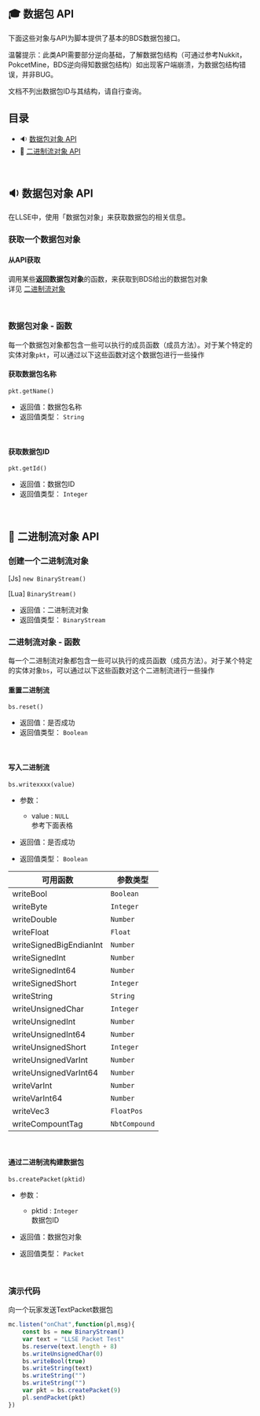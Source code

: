 ##  🎓 数据包 API

下面这些对象与API为脚本提供了基本的BDS数据包接口。 

温馨提示：此类API需要部分逆向基础，了解数据包结构（可通过参考Nukkit，PokcetMine，BDS逆向得知数据包结构）如出现客户端崩溃，为数据包结构错误，并非BUG。   

文档不列出数据包ID与其结构，请自行查询。


## 目录
- 🔉 [数据包对象 API](#🔉-数据包对象-api)
- 🔌 [二进制流对象 API](#🔌-二进制流对象-api)

<br>

## 🔉 数据包对象 API

在LLSE中，使用「数据包对象」来获取数据包的相关信息。

### 获取一个数据包对象

#### 从API获取

调用某些**返回数据包对象**的函数，来获取到BDS给出的数据包对象    
详见 [二进制流对象](#🔌-二进制流对象-api) 

<br>

### 数据包对象 - 函数

每一个数据包对象都包含一些可以执行的成员函数（成员方法）。对于某个特定的实体对象`pkt`，可以通过以下这些函数对这个数据包进行一些操作

#### 获取数据包名称

`pkt.getName()`

- 返回值：数据包名称
- 返回值类型： `String`

<br>

#### 获取数据包ID

`pkt.getId()`

- 返回值：数据包ID
- 返回值类型： `Integer`

<br>

## 🔌 二进制流对象 API

### 创建一个二进制流对象

[Js] ```new BinaryStream()```

[Lua] ```BinaryStream()```

- 返回值：二进制流对象
- 返回值类型： `BinaryStream`

### 二进制流对象 - 函数

每一个二进制流对象都包含一些可以执行的成员函数（成员方法）。对于某个特定的实体对象`bs`，可以通过以下这些函数对这个二进制流进行一些操作

#### 重置二进制流

`bs.reset()`

- 返回值：是否成功
- 返回值类型： `Boolean`

<br>

#### 写入二进制流

`bs.writexxxx(value)`    

- 参数：
  - value : `NULL`  
    参考下面表格

- 返回值：是否成功
- 返回值类型： `Boolean`

| 可用函数     |  参数类型                 |
| -------- | ------------------------ |
| writeBool | `Boolean`                 | 
| writeByte  |  `Integer`          | 
| writeDouble    |`Number`    | 
| writeFloat | `Float`     | 
| writeSignedBigEndianInt   |  `Number` | 
| writeSignedInt   |  `Number` | 
| writeSignedInt64   |  `Number` | 
| writeSignedShort   | `Integer` | 
| writeString   | `String`  | 
| writeUnsignedChar   |  `Integer` | 
| writeUnsignedInt   |  `Number` | 
| writeUnsignedInt64   |  `Number` | 
| writeUnsignedShort   |  `Integer` | 
| writeUnsignedVarInt   |  `Number` | 
| writeUnsignedVarInt64   |  `Number` |
| writeVarInt   |  `Number` |
| writeVarInt64   |  `Number`  |
| writeVec3   |  `FloatPos`  |
| writeCompountTag   |  `NbtCompound`  |

<br>

#### 通过二进制流构建数据包

`bs.createPacket(pktid)`    

- 参数：
  - pktid : `Integer`  
    数据包ID

- 返回值：数据包对象
- 返回值类型： `Packet`

<br>

### 演示代码

向一个玩家发送TextPacket数据包
```JavaScript
mc.listen("onChat",function(pl,msg){
    const bs = new BinaryStream()
    var text = "LLSE Packet Test"
    bs.reserve(text.length + 8)
    bs.writeUnsignedChar(0)
    bs.writeBool(true)
    bs.writeString(text)
    bs.writeString("")
    bs.writeString("")
    var pkt = bs.createPacket(9)
    pl.sendPacket(pkt)
})
```